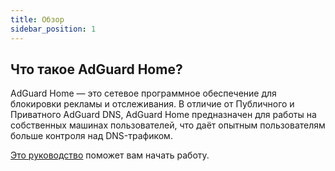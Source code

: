 ```yaml
---
title: Обзор
sidebar_position: 1
---
```


## Что такое AdGuard Home?

AdGuard Home — это сетевое программное обеспечение для блокировки рекламы и отслеживания. В отличие от Публичного и Приватного AdGuard DNS, AdGuard Home предназначен для работы на собственных машинах пользователей, что даёт опытным пользователям больше контроля над DNS-трафиком.

[Это руководство](getting-started.md) поможет вам начать работу.
